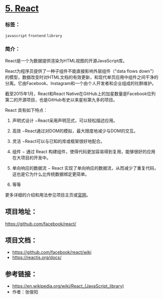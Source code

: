 # [5. React](https://github.com/facebook/react/)

### 标签：

`javascript` `frontend` `library` 

### 简介：

React是一个为数据提供渲染为HTML视图的开源JavaScript库。

React为程序员提供了一种子组件不能直接影响外层组件（"data flows down"）的模型，数据改变时对HTML文档的有效更新，和现代单页应用中组件之间干净的分离。它由Facebook、Instagram和一个由个人开发者和企业组成的社群维护。

截至2015年1月，React和React Native在GitHub上的加星数量是Facebook位列第二的开源项目，也是GitHub有史以来星标第九多的项目。

React 具有如下特点：

1. 声明式设计 −React采用声明范式，可以轻松描述应用。

2. 高效 −React通过对DOM的模拟，最大限度地减少与DOM的交互。

3. 灵活 −React可以与已知的库或框架很好地配合。

4. 组件 − 通过 React 构建组件，使得代码更加容易得到复用，能够很好的应用在大项目的开发中。

5. 单向响应的数据流 − React 实现了单向响应的数据流，从而减少了重复代码，这也是它为什么比传统数据绑定更简单。

6. 等等

更多详细的介绍和用法参见项目主页或[官网](https://reactjs.org)。

## 项目地址：

https://github.com/facebook/react/

## 项目文档：

- https://github.com/facebook/react/wiki
- https://reactjs.org/docs/

## 参考链接：

- https://en.wikipedia.org/wiki/React_(JavaScript_library)
- 作者：张俊阳

